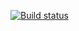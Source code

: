 [![Build status](https://ci.appveyor.com/api/projects/status/u6a35mu3hw0apmgy?svg=true)](https://ci.appveyor.com/project/ArtemS27/aqa-homework-2-3-2)